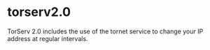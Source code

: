 # torserv2.0
TorServ 2.0 includes the use of the tornet service to change your IP address at regular intervals.
